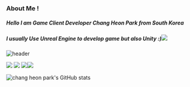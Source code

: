 ### About Me !
##### Hello I am Game Client Developer Chang Heon Park from South Korea
##### I usually Use Unreal Engine to develop game but also Unity :)<img src="https://img.shields.io/badge/Unreal Engine-0E1128?style=flat-square&logo=Java&logoColor=white"/>
![header](https://capsule-render.vercel.app/api?type=Cylinder&color=1db394&height=100&section=header&text=Chang%20Heon's%20Game%20Develop%20GIT&fontSize=45&fontColor=FFFFFF)
<!--
**parkchangheon/parkchangheon** is a ✨ _special_ ✨ repository because its `README.md` (this file) appears on your GitHub profile.

Here are some ideas to get you started:

- 🔭 I’m currently working on ...
- 🌱 I’m currently learning ...
- 👯 I’m looking to collaborate on ...
- 🤔 I’m looking for help with ...
- 💬 Ask me about ...
- 📫 How to reach me: ...
- 😄 Pronouns: ...
- ⚡ Fun fact: ...
-->
<img src="https://img.shields.io/badge/C++-0094F5?style=flat-square&logo=C++&logoColor=yellow"/> <img src="https://img.shields.io/badge/CSharp-FF9A00?style=flat-square&logo=CSharp&logoColor=white"/> <img src="https://img.shields.io/badge/UNREAL-191A1B?style=flat-square&logo=UNREAL&logoColor=white"/><img src="https://img.shields.io/badge/UNITY-000000?style=flat-square&logo=UNITY&logoColor=white"/>

![chang heon park's GitHub stats](https://github-readme-stats.vercel.app/api?username=parkchangheon&show_icons=true&theme=blue-green)
